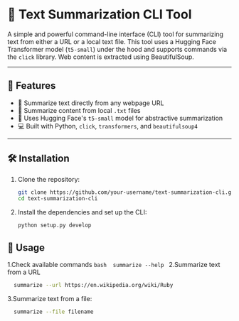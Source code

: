 # 📝 Text Summarization CLI Tool

A simple and powerful command-line interface (CLI) tool for summarizing text from either a URL or a local text file. This tool uses a Hugging Face Transformer model (`t5-small`) under the hood and supports commands via the `click` library. Web content is extracted using BeautifulSoup.

---

## 🚀 Features

- 🔗 Summarize text directly from any webpage URL
- 📄 Summarize content from local `.txt` files
- 🤗 Uses Hugging Face's `t5-small` model for abstractive summarization
- 💻 Built with Python, `click`, `transformers`, and `beautifulsoup4`

---

## 🛠 Installation

1. Clone the repository:
   ```bash
   git clone https://github.com/your-username/text-summarization-cli.git
   cd text-summarization-cli
   
2. Install the dependencies and set up the CLI:
   ```bash
   python setup.py develop
   ```
## 🧪 Usage
  
  1.Check available commands
     ```bash 
    summarize --help
     ```
  2.Summarize text from a URL
  ```bash 
    summarize --url https://en.wikipedia.org/wiki/Ruby
  ```
  
  3.Summarize text from a file:
  ```bash 
    summarize --file filename
  ```
